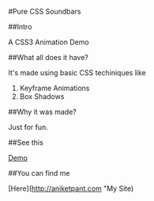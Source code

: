 #Pure CSS Soundbars

##Intro

A CSS3 Animation Demo

##What all does it have?

It's made using basic CSS techiniques like

1. Keyframe Animations
2. Box Shadows

##Why it was made?

Just for fun.

##See this

[Demo](https://developer.mozilla.org/en-US/demos/detail/pure-css-sound-bars/launch)

##You can find me

[Here](http://aniketpant.com "My Site)